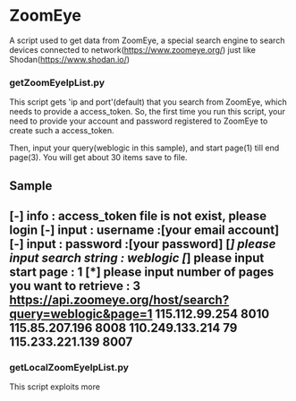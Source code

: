 # ZoomEye
A script used to get data from ZoomEye, a special search engine to search devices connected to network(https://www.zoomeye.org/)
just like Shodan(https://www.shodan.io/)

### getZoomEyeIpList.py
This script gets 'ip and port'(default) that you search from ZoomEye, which needs to provide a access_token. So, the first time 
you run this script, your need to provide your account and password registered to ZoomEye to create such a access_token.

Then, input your query(weblogic in this sample), and start page(1) till end page(3). You will get about 30 items save to file.

Sample
-------------------------------------------------------
[-] info : access_token file is not exist, please login
[-] input : username :[your email account]
[-] input : password :[your password]
[*] please input search string : weblogic
[*] please input start page : 1
[*] please input number of pages you want to retrieve : 3
https://api.zoomeye.org/host/search?query=weblogic&page=1
115.112.99.254 8010
115.85.207.196 8008
110.249.133.214 79
115.233.221.139 8007
--------------------------------------------------------


### getLocalZoomEyeIpList.py
This script exploits more 
